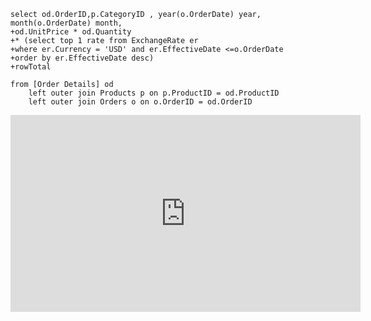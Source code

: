 ﻿```csdiff
select od.OrderID,p.CategoryID , year(o.OrderDate) year, month(o.OrderDate) month,
+od.UnitPrice * od.Quantity
+* (select top 1 rate from ExchangeRate er 
+where er.Currency = 'USD' and er.EffectiveDate <=o.OrderDate
+order by er.EffectiveDate desc)
+rowTotal

from [Order Details] od 
	left outer join Products p on p.ProductID = od.ProductID
	left outer join Orders o on o.OrderID = od.OrderID
```

<iframe width="560" height="315" src="https://www.youtube.com/embed/iqGEy0u9FNQ?list=PL1DEQjXG2xnLgvHTh1MJvWScqgyqvsxSu" frameborder="0" allowfullscreen></iframe>